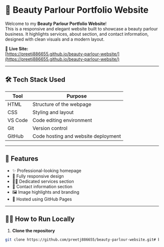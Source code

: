# 💄 Beauty Parlour Portfolio Website

Welcome to my **Beauty Parlour Portfolio Website**!  
This is a responsive and elegant website built to showcase a beauty parlour business. It highlights services, about section, and contact information, designed with clean visuals and a modern layout.

🔗 **Live Site:**  
[https://preetj886655.github.io/beauty-parlour-website/](https://preetj886655.github.io/beauty-parlour-website/)

---

## 🛠️ Tech Stack Used

| Tool        | Purpose                                 |
|-------------|------------------------------------------|
| HTML        | Structure of the webpage                |
| CSS         | Styling and layout                      |
| VS Code     | Code editing environment                |
| Git         | Version control                         |
| GitHub      | Code hosting and website deployment     |

---

## 📁 Features

- ✨ Professional-looking homepage
- 📱 Fully responsive design
- 💇‍♀️ Dedicated services section
- 📢 Contact information section
- 🖼️ Image highlights and branding
- 🔗 Hosted using GitHub Pages

---

## 🧑‍💻 How to Run Locally

1. **Clone the repository**
```bash
git clone https://github.com/preetj886655/beauty-parlour-website.git# beauty-parlour-website